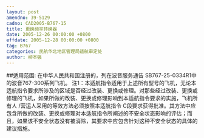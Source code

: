 ```yaml
---
layout: post
amendno: 39-5129
cadno: CAD2005-B767-15
title: 更换频率转换器
date: 2005-12-26 00:00:00 +0800
effdate: 2005-12-28 00:00:00 +0800
tag: B767
categories: 民航华北地区管理局适航审定处
author: 柳本强
---
```


##适用范围:
在中华人民共和国注册的，列在波音服务通告 SB767-25-0334R1中的波音767-300系列飞机。
注1：本适航指令适用于上述所有型号的飞机，无论本适航指令要求所涉及的区域是否经过改装、更换或修理。对那些经过改装、更换或修理的飞机，如果所做的改装、更换或修理影响到本适航指令要求的实施，飞机所有人 /营运人采用的等效方法必须按照本适航指令 C段要求获得批准。其方法中应包含所做的改装、更换或修理对本适航指令所阐述的不安全状态影响的评估；而且，如果该不安全状态没有被消除，其要求中应包含针对这种不安全状态的具体的建议措施。

